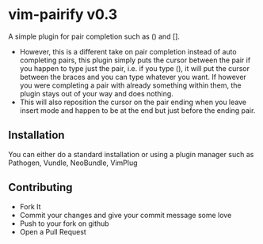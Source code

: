 # vim-pairify v0.3

A simple plugin for pair completion such as () and [].

* However, this is a different take on pair completion instead of auto
  completing pairs, this plugin simply puts the cursor between the pair if you
  happen to type just the pair, i.e. if you type (), it will put the cursor
  between the braces and you can type whatever you want. If however you were
  completing a pair with already something within them, the plugin stays out
  of your way and does nothing.
* This will also reposition the cursor on the pair ending when you leave
  insert mode and happen to be at the end but just before the ending pair.

## Installation

You can either do a standard installation or using a plugin manager such as
Pathogen, Vundle, NeoBundle, VimPlug

## Contributing

* Fork It
* Commit your changes and give your commit message some love
* Push to your fork on github
* Open a Pull Request
